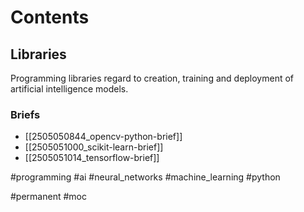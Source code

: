 # Contents
## Libraries
Programming libraries regard to creation, training and deployment of artificial intelligence models.
### Briefs
- [[2505050844_opencv-python-brief]]
- [[2505051000_scikit-learn-brief]]
- [[2505051014_tensorflow-brief]]


#programming #ai #neural_networks #machine_learning #python

#permanent #moc